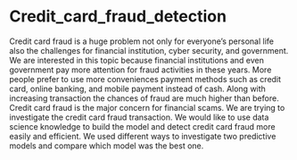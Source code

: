 # Credit_card_fraud_detection
Credit card fraud is a huge problem not only for everyone’s personal life also the challenges for financial institution, cyber security, and government. We are interested in this topic because financial institutions and even government pay more attention for fraud activities in these years. More people prefer to use more conveniences payment methods such as credit card, online banking, and mobile payment instead of cash. Along with increasing transaction the chances of fraud are much higher than before. Credit card fraud is the major concern for financial scams. We are trying to investigate the credit card fraud transaction. 
We would like to use data science knowledge to build the model and detect credit card fraud more easily and efficient. We used different ways to investigate two predictive models and compare which model was the best one.
